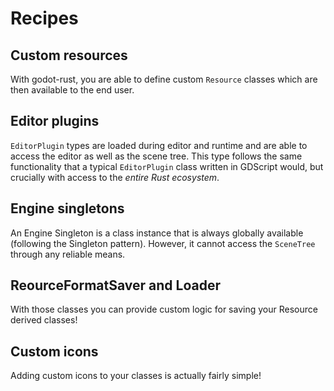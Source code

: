 <!--
  ~ Copyright (c) godot-rust; Bromeon and contributors.
  ~ This Source Code Form is subject to the terms of the Mozilla Public
  ~ License, v. 2.0. If a copy of the MPL was not distributed with this
  ~ file, You can obtain one at https://mozilla.org/MPL/2.0/.
-->

# Recipes


## Custom resources

With godot-rust, you are able to define custom `Resource` classes which are then available to the end user.


## Editor plugins

`EditorPlugin` types are loaded during editor and runtime and are able to access the editor as well as the scene tree. This type follows the same
functionality that a typical `EditorPlugin` class written in GDScript would, but crucially with access to the _entire Rust ecosystem_.


## Engine singletons

An Engine Singleton is a class instance that is always globally available (following the Singleton pattern). However,
it cannot access the `SceneTree` through any reliable means.


## ReourceFormatSaver and Loader

With those classes you can provide custom logic for saving your Resource derived classes!


## Custom icons

Adding custom icons to your classes is actually fairly simple!
